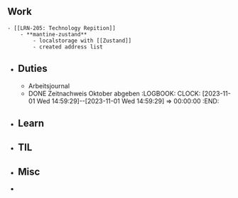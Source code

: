 ## Work
	- [[LRN-205: Technology Repition]]
		- **mantine-zustand**
			- localstorage with [[Zustand]]
			- created address list
- ## Duties
	- Arbeitsjournal
	- DONE Zeitnachweis Oktober abgeben
	  :LOGBOOK:
	  CLOCK: [2023-11-01 Wed 14:59:29]--[2023-11-01 Wed 14:59:29] =>  00:00:00
	  :END:
- ## Learn
- ## TIL
- ## Misc
-